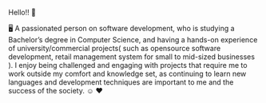 Hello!! 👋

🖥️ A passionated person on software development, who is studying a Bachelor’s degree in Computer Science, 
and having a hands-on experience of university/commercial projects( such as opensource software development, 
retail management system for small to mid-sized businesses ). 
I enjoy being challenged and engaging with projects that require me to work outside my comfort and knowledge set, 
as continuing to learn new languages and development techniques are important to me and the success of the society. ☺️ ❤️ 
